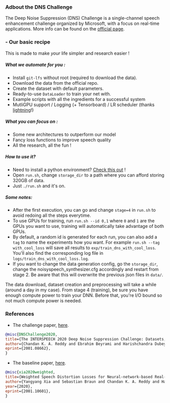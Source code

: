 ### Adbout the DNS Challenge

The Deep Noise Suppression (DNS) Challenge is a single-channel speech enhancement 
challenge organized by Microsoft, with a focus on real-time applications. 
More info can be found on the [official page](https://dns-challenge.azurewebsites.net/).


### - Our basic recipe
This is made to make *your* life simpler and research easier !
##### What we automate for you :
- Install `git-lfs` without root (required to download the data).
- Download the data from the official repo.
- Create the dataset with default parameters.
- Ready-to-use `DataLoader` to train your net with.
- Example scripts with all the ingredients for a successful system
- MutliGPU support / Logging (+ Tensorboard) / LR scheduler (thanks 
[lightning](https://github.com/PyTorchLightning/pytorch-lightning)!)

##### What you can focus on :
- Some new architectures to outperform our model
- Fancy loss functions to improve speech quality 
- All the research, all the fun !

##### How to use it? 
- Need to install a python environment? 
[Check this out]() !
- Open `run.sh`, change `storage_dir` to a path where you can afford storing 
320GB of data.
- Just `./run.sh` and it's on. 

##### Some notes:
- After the first execution, you can go and change `stage=4` in `run.sh` to 
avoid redoing all the steps everytime. 
- To use GPUs for training, run `run.sh --id 0,1` where `0` and `1` are the 
GPUs you want to use, training will automatically take advantage of both GPUs.
- By default, a random id is generated for each run, you can also add a 
`tag` to name the experiments how you want. For example 
`run.sh --tag with_cool_loss` will save all results to 
`exp/train_dns_with_cool_loss`. You'll also find the corresponding log 
file in `logs/train_dns_with_cool_loss.log`.
- If you want to change the data generation config, go the `storage_dir`, 
change the noisyspeech_synthesizer.cfg accordingly and restart from stage 2.
Be aware that this will overwrite the previous json files in `data/`.

The data download, dataset creation and preprocessing will take a while 
(around a day in my case). From stage 4 (training), be sure you have 
enough compute power to train your DNN. Before that, you're I/O bound so 
not much compute power is needed.

### References
- The challenge paper, [here](https://arxiv.org/abs/2001.08662).
```BibTex
@misc{DNSChallenge2020,
title={The INTERSPEECH 2020 Deep Noise Suppression Challenge: Datasets, Subjective Speech Quality and Testing Framework},
author={Chandan K. A. Reddy and Ebrahim Beyrami and Harishchandra Dubey and Vishak Gopal and Roger Cheng and Ross Cutler and Sergiy Matusevych and Robert Aichner and Ashkan Aazami and Sebastian Braun and Puneet Rana and Sriram Srinivasan and Johannes Gehrke}, year={2020},
eprint={2001.08662},
}
```
- The baseline paper, [here](https://arxiv.org/abs/2001.10601).
```BibTex
@misc{xia2020weighted,
title={Weighted Speech Distortion Losses for Neural-network-based Real-time Speech Enhancement},
author={Yangyang Xia and Sebastian Braun and Chandan K. A. Reddy and Harishchandra Dubey and Ross Cutler and Ivan Tashev},
year={2020},
eprint={2001.10601},
}
```